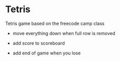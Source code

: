 # Tetris
Tetris game based on the freecode camp class

- move everything down when full row is removed

- add score to scoreboard

- add end of game when you lose
